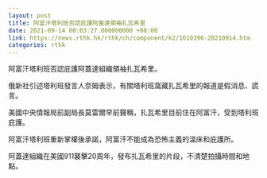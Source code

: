 ```yaml
---
layout: post
title: 阿富汗塔利班否認庇護阿蓋達領袖扎瓦希里
date: 2021-09-14 00:03:27.000000000 +08:00
link: https://news.rthk.hk/rthk/ch/component/k2/1610396-20210914.htm
categories: rthk
---
```


阿富汗塔利班否認庇護阿蓋達組織領袖扎瓦希里。

俄新社引述塔利班發言人奈姆表示，有關塔利班窩藏扎瓦希里的報道是假消息、謊言。

美國中央情報局前副局長莫雷爾早前聲稱，扎瓦希里目前住在阿富汗，受到塔利班庇護。

阿富汗塔利班重新掌權後承諾，阿富汗不能成為恐怖主義的溫床和庇護所。

阿蓋達組織在美國911襲擊20周年，發布扎瓦希里的片段，不清楚拍攝時間和地點。
